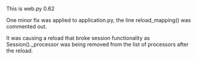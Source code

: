 This is web.py 0.62

One minor fix was applied to application.py, the line reload_mapping() was commented out.

It was causing a reload that broke session functionality as Session().\_processor was being
removed from the list of processors after the reload.


